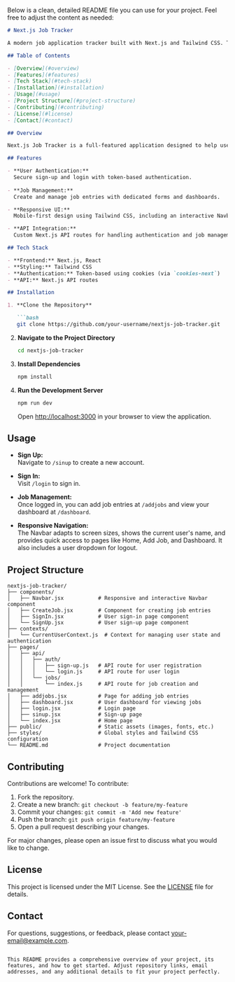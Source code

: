 Below is a clean, detailed README file you can use for your project. Feel free to adjust the content as needed:

```markdown
# Next.js Job Tracker

A modern job application tracker built with Next.js and Tailwind CSS. This project provides a streamlined interface for managing job applications, complete with secure user authentication, responsive design, and interactive components.

## Table of Contents

- [Overview](#overview)
- [Features](#features)
- [Tech Stack](#tech-stack)
- [Installation](#installation)
- [Usage](#usage)
- [Project Structure](#project-structure)
- [Contributing](#contributing)
- [License](#license)
- [Contact](#contact)

## Overview

Next.js Job Tracker is a full-featured application designed to help users track their job applications in one place. With secure sign-up and login functionality, users can add, view, and manage job entries. The responsive UI adapts to different screen sizes and includes an interactive navigation bar that updates based on user authentication.

## Features

- **User Authentication:**  
  Secure sign-up and login with token-based authentication.
  
- **Job Management:**  
  Create and manage job entries with dedicated forms and dashboards.

- **Responsive UI:**  
  Mobile-first design using Tailwind CSS, including an interactive Navbar with dropdown menus.

- **API Integration:**  
  Custom Next.js API routes for handling authentication and job management.

## Tech Stack

- **Frontend:** Next.js, React
- **Styling:** Tailwind CSS
- **Authentication:** Token-based using cookies (via `cookies-next`)
- **API:** Next.js API routes

## Installation

1. **Clone the Repository**

   ```bash
   git clone https://github.com/your-username/nextjs-job-tracker.git
   ```

2. **Navigate to the Project Directory**

   ```bash
   cd nextjs-job-tracker
   ```

3. **Install Dependencies**

   ```bash
   npm install
   ```

4. **Run the Development Server**

   ```bash
   npm run dev
   ```

   Open [http://localhost:3000](http://localhost:3000) in your browser to view the application.

## Usage

- **Sign Up:**  
  Navigate to `/sinup` to create a new account.

- **Sign In:**  
  Visit `/login` to sign in.

- **Job Management:**  
  Once logged in, you can add job entries at `/addjobs` and view your dashboard at `/dashboard`.

- **Responsive Navigation:**  
  The Navbar adapts to screen sizes, shows the current user's name, and provides quick access to pages like Home, Add Job, and Dashboard. It also includes a user dropdown for logout.

## Project Structure

```
nextjs-job-tracker/
├── components/
│   ├── Navbar.jsx           # Responsive and interactive Navbar component
│   ├── CreateJob.jsx        # Component for creating job entries
│   ├── SignIn.jsx           # User sign-in page component
│   └── SignUp.jsx           # User sign-up page component
├── contexts/
│   └── CurrentUserContext.js  # Context for managing user state and authentication
├── pages/
│   ├── api/
│   │   ├── auth/
│   │   │   ├── sign-up.js   # API route for user registration
│   │   │   └── login.js     # API route for user login
│   │   └── jobs/
│   │       └── index.js     # API route for job creation and management
│   ├── addjobs.jsx          # Page for adding job entries
│   ├── dashboard.jsx        # User dashboard for viewing jobs
│   ├── login.jsx            # Login page
│   ├── sinup.jsx            # Sign-up page
│   └── index.jsx            # Home page
├── public/                  # Static assets (images, fonts, etc.)
├── styles/                  # Global styles and Tailwind CSS configuration
└── README.md                # Project documentation
```

## Contributing

Contributions are welcome! To contribute:

1. Fork the repository.
2. Create a new branch: `git checkout -b feature/my-feature`
3. Commit your changes: `git commit -m 'Add new feature'`
4. Push the branch: `git push origin feature/my-feature`
5. Open a pull request describing your changes.

For major changes, please open an issue first to discuss what you would like to change.

## License

This project is licensed under the MIT License. See the [LICENSE](LICENSE) file for details.

## Contact

For questions, suggestions, or feedback, please contact [your-email@example.com](mailto:your-email@example.com).
```

This README provides a comprehensive overview of your project, its features, and how to get started. Adjust repository links, email addresses, and any additional details to fit your project perfectly.

